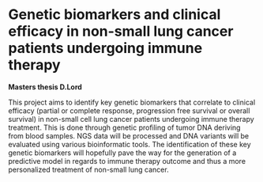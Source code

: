 # Genetic biomarkers and clinical efficacy in non-small lung cancer patients undergoing immune therapy
**Masters thesis D.Lord** 

This project aims to identify key genetic biomarkers that correlate to clinical efficacy (partial or complete response, progression free survival or overall survival) in non-small cell lung cancer patients undergoing immune therapy treatment. This is done through genetic profiling of tumor DNA deriving from blood samples. NGS data will be processed and DNA variants will be evaluated using various bioinformatic tools. The identification of these key genetic biomarkers will hopefully pave the way for the generation of a predictive model in regards to immune therapy outcome and thus a more personalized treatment of non-small lung cancer.


